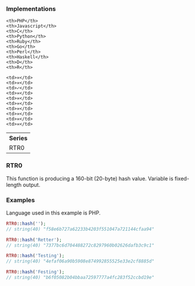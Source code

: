 ### Implementations

<table width="100%">
  <tr>
    <th width="100%">Series</th>
    
    <th>PHP</th>
    <th>Javascript</th>
    <th>C</th>
    <th>Python</th>
    <th>Ruby</th>
    <th>Go</th>
    <th>Perl</th>
    <th>Haskell</th>
    <th>D</th>
    <th>R</th>
  </tr>
  <tr>
    <td>RTR0</td>
    
    <td>✕</td>
    <td>✕</td>
    <td>✓</td>
    <td>✕</td>
    <td>✕</td>
    <td>✕</td>
    <td>✕</td>
    <td>✕</td>
    <td>✕</td>
    <td>✕</td>
  </tr>
</table>

### RTR0

This function is producing a 160-bit (20-byte) hash value. Variable is fixed-length output.

### Examples

Language used in this example is PHP.

```php
RTR0::hash('');
// string(40) "f58e6b727a62233b4203f551047a721144cfaa94"

RTR0::hash('Retter');
// string(40) "7377bc6d704488272c8297960b02626dafb3c9c1"

RTR0::hash('Testing');
// string(40) "4efaf06a90b5908e874992855525e33e2cf8885d"

RTR0::hash('Festing');
// string(40) "b6f05082b04bbaa72597777a4fc283f52ccbd19e"
```
